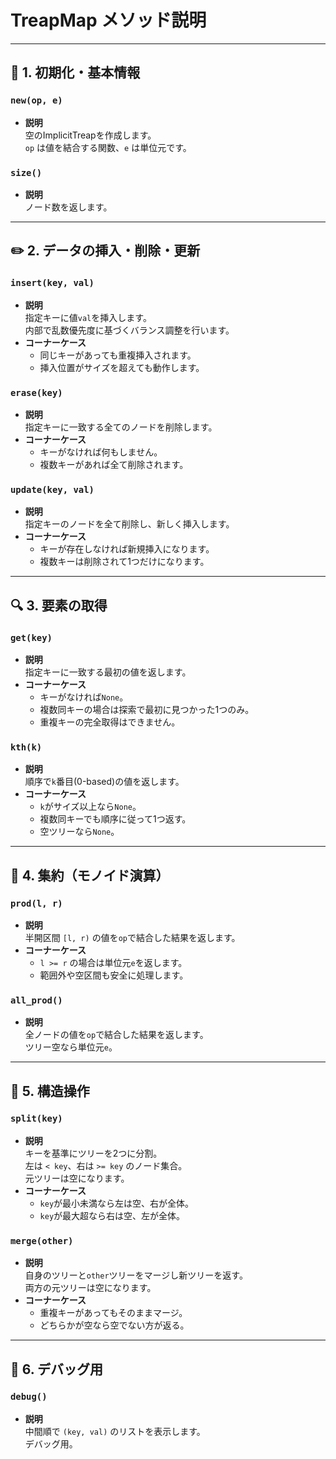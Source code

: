 # TreapMap メソッド説明
---

## 🔰 1. 初期化・基本情報

### `new(op, e)`
- **説明**  
  空のImplicitTreapを作成します。  
  `op` は値を結合する関数、`e` は単位元です。

### `size()`
- **説明**  
  ノード数を返します。

---

## ✏️ 2. データの挿入・削除・更新

### `insert(key, val)`
- **説明**  
  指定キーに値`val`を挿入します。  
  内部で乱数優先度に基づくバランス調整を行います。
- **コーナーケース**
  - 同じキーがあっても重複挿入されます。
  - 挿入位置がサイズを超えても動作します。

### `erase(key)`
- **説明**  
  指定キーに一致する全てのノードを削除します。
- **コーナーケース**
  - キーがなければ何もしません。
  - 複数キーがあれば全て削除されます。

### `update(key, val)`
- **説明**  
  指定キーのノードを全て削除し、新しく挿入します。
- **コーナーケース**
  - キーが存在しなければ新規挿入になります。
  - 複数キーは削除されて1つだけになります。

---

## 🔍 3. 要素の取得

### `get(key)`
- **説明**  
  指定キーに一致する最初の値を返します。
- **コーナーケース**
  - キーがなければ`None`。
  - 複数同キーの場合は探索で最初に見つかった1つのみ。
  - 重複キーの完全取得はできません。

### `kth(k)`
- **説明**  
  順序で`k`番目(0-based)の値を返します。
- **コーナーケース**
  - `k`がサイズ以上なら`None`。
  - 複数同キーでも順序に従って1つ返す。
  - 空ツリーなら`None`。

---

## 🧮 4. 集約（モノイド演算）

### `prod(l, r)`
- **説明**  
  半開区間 `[l, r)` の値を`op`で結合した結果を返します。
- **コーナーケース**
  - `l >= r` の場合は単位元`e`を返します。
  - 範囲外や空区間も安全に処理します。

### `all_prod()`
- **説明**  
  全ノードの値を`op`で結合した結果を返します。  
  ツリー空なら単位元`e`。

---

## 🔧 5. 構造操作

### `split(key)`
- **説明**  
  キーを基準にツリーを2つに分割。  
  左は `< key`、右は `>= key` のノード集合。  
  元ツリーは空になります。
- **コーナーケース**
  - `key`が最小未満なら左は空、右が全体。
  - `key`が最大超なら右は空、左が全体。

### `merge(other)`
- **説明**  
  自身のツリーと`other`ツリーをマージし新ツリーを返す。  
  両方の元ツリーは空になります。
- **コーナーケース**
  - 重複キーがあってもそのままマージ。
  - どちらかが空なら空でない方が返る。

---

## 🧪 6. デバッグ用

### `debug()`
- **説明**  
  中間順で `(key, val)` のリストを表示します。  
  デバッグ用。


